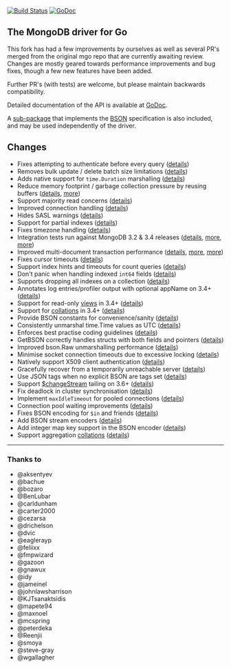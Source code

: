 [![Build Status](https://travis-ci.org/jpbirdy/mgo.svg?branch=master)](https://travis-ci.org/jpbirdy/mgo) [![GoDoc](https://godoc.org/github.com/jpbirdy/mgo?status.svg)](https://godoc.org/github.com/jpbirdy/mgo)

The MongoDB driver for Go
-------------------------

This fork has had a few improvements by ourselves as well as several PR's merged from the original mgo repo that are currently awaiting review.
Changes are mostly geared towards performance improvements and bug fixes, though a few new features have been added.

Further PR's (with tests) are welcome, but please maintain backwards compatibility.

Detailed documentation of the API is available at
[GoDoc](https://godoc.org/github.com/jpbirdy/mgo).

A [sub-package](https://godoc.org/github.com/jpbirdy/mgo/bson) that implements the [BSON](http://bsonspec.org) specification is also included, and may be used independently of the driver.

## Changes
* Fixes attempting to authenticate before every query ([details](https://github.com/go-mgo/mgo/issues/254))
* Removes bulk update / delete batch size limitations ([details](https://github.com/go-mgo/mgo/issues/288))
* Adds native support for `time.Duration` marshalling ([details](https://github.com/go-mgo/mgo/pull/373))
* Reduce memory footprint / garbage collection pressure by reusing buffers ([details](https://github.com/go-mgo/mgo/pull/229), [more](https://github.com/jpbirdy/mgo/pull/56))
* Support majority read concerns ([details](https://github.com/jpbirdy/mgo/pull/2))
* Improved connection handling ([details](https://github.com/jpbirdy/mgo/pull/5))
* Hides SASL warnings ([details](https://github.com/jpbirdy/mgo/pull/7))
* Support for partial indexes ([details](https://github.com/domodwyer/mgo/commit/5efe8eccb028238d93c222828cae4806aeae9f51))
* Fixes timezone handling ([details](https://github.com/go-mgo/mgo/pull/464))
* Integration tests run against MongoDB 3.2 & 3.4 releases ([details](https://github.com/jpbirdy/mgo/pull/4), [more](https://github.com/jpbirdy/mgo/pull/24), [more](https://github.com/jpbirdy/mgo/pull/35))
* Improved multi-document transaction performance ([details](https://github.com/jpbirdy/mgo/pull/10), [more](https://github.com/jpbirdy/mgo/pull/11), [more](https://github.com/jpbirdy/mgo/pull/16))
* Fixes cursor timeouts ([details](https://jira.mongodb.org/browse/SERVER-24899))
* Support index hints and timeouts for count queries ([details](https://github.com/jpbirdy/mgo/pull/17))
* Don't panic when handling indexed `int64` fields ([details](https://github.com/go-mgo/mgo/issues/475))
* Supports dropping all indexes on a collection ([details](https://github.com/jpbirdy/mgo/pull/25))
* Annotates log entries/profiler output with optional appName on 3.4+ ([details](https://github.com/jpbirdy/mgo/pull/28))
* Support for read-only [views](https://docs.mongodb.com/manual/core/views/) in 3.4+ ([details](https://github.com/jpbirdy/mgo/pull/33))
* Support for [collations](https://docs.mongodb.com/manual/reference/collation/) in 3.4+ ([details](https://github.com/jpbirdy/mgo/pull/37))
* Provide BSON constants for convenience/sanity ([details](https://github.com/jpbirdy/mgo/pull/41))
* Consistently unmarshal time.Time values as UTC ([details](https://github.com/jpbirdy/mgo/pull/42))
* Enforces best practise coding guidelines ([details](https://github.com/jpbirdy/mgo/pull/44))
* GetBSON correctly handles structs with both fields and pointers ([details](https://github.com/jpbirdy/mgo/pull/40))
* Improved bson.Raw unmarshalling performance ([details](https://github.com/jpbirdy/mgo/pull/49))
* Minimise socket connection timeouts due to excessive locking ([details](https://github.com/jpbirdy/mgo/pull/52))
* Natively support X509 client authentication ([details](https://github.com/jpbirdy/mgo/pull/55))
* Gracefully recover from a temporarily unreachable server ([details](https://github.com/jpbirdy/mgo/pull/69))
* Use JSON tags when no explicit BSON are tags set ([details](https://github.com/jpbirdy/mgo/pull/91))
* Support [$changeStream](https://docs.mongodb.com/manual/changeStreams/) tailing on 3.6+ ([details](https://github.com/jpbirdy/mgo/pull/97))
* Fix deadlock in cluster synchronisation ([details](https://github.com/jpbirdy/mgo/issues/120))
* Implement `maxIdleTimeout` for pooled connections ([details](https://github.com/jpbirdy/mgo/pull/116))
* Connection pool waiting improvements ([details](https://github.com/jpbirdy/mgo/pull/115))
* Fixes BSON encoding for `$in` and friends ([details](https://github.com/jpbirdy/mgo/pull/128))
* Add BSON stream encoders ([details](https://github.com/jpbirdy/mgo/pull/127))
* Add integer map key support in the BSON encoder ([details](https://github.com/jpbirdy/mgo/pull/140)) 
* Support aggregation [collations](https://docs.mongodb.com/manual/reference/collation/) ([details](https://github.com/jpbirdy/mgo/pull/144))

---

### Thanks to
* @aksentyev
* @bachue
* @bozaro
* @BenLubar
* @carldunham
* @carter2000
* @cezarsa
* @drichelson
* @dvic
* @eaglerayp
* @feliixx
* @fmpwizard
* @gazoon
* @gnawux
* @idy
* @jameinel
* @johnlawsharrison
* @KJTsanaktsidis
* @mapete94
* @maxnoel
* @mcspring
* @peterdeka
* @Reenjii
* @smoya
* @steve-gray
* @wgallagher
